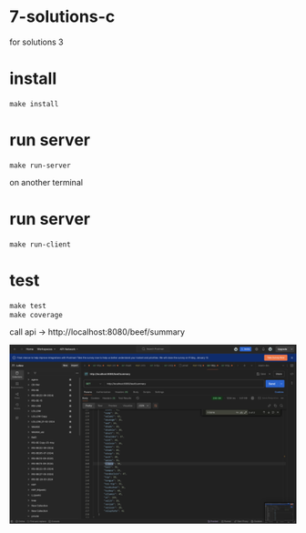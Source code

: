 # 7-solutions-c
for solutions 3


# install

```
make install
```

# run server

```
make run-server
```

on another terminal
# run server

```
make run-client
```

# test

```
make test
make coverage
```

call api -> http://localhost:8080/beef/summary

![alt text](<Screenshot 2567-11-28 at 01.42.26.png>)